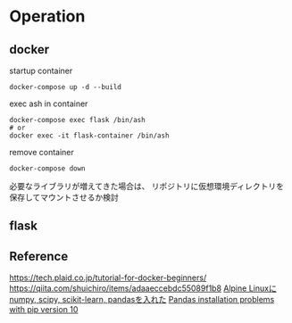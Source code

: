 # Operation
## docker
startup container
```
docker-compose up -d --build
```

exec ash in container
```
docker-compose exec flask /bin/ash
# or
docker exec -it flask-container /bin/ash
```

remove container
```
docker-compose down
```

必要なライブラリが増えてきた場合は、
リポジトリに仮想環境ディレクトリを保存してマウントさせるか検討


## flask


## Reference
https://tech.plaid.co.jp/tutorial-for-docker-beginners/
https://qiita.com/shuichiro/items/adaaeccebdc55089f1b8
[Alpine Linuxにnumpy, scipy, scikit-learn, pandasを入れた](https://qiita.com/ricesho/items/e56bf08f51ea406674eb)
[Pandas installation problems with pip version 10](https://github.com/pandas-dev/pandas/issues/20775)
